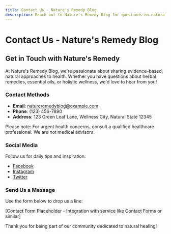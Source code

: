 ```yaml
---
title: Contact Us - Nature's Remedy Blog
description: Reach out to Nature's Remedy Blog for questions on natural medicine, wellness tips, collaborations, or feedback on holistic healing solutions.
---
```


# Contact Us - Nature's Remedy Blog

<div class="container mx-auto px-4 py-8">

## Get in Touch with Nature's Remedy

At Nature's Remedy Blog, we're passionate about sharing evidence-based, natural approaches to health. Whether you have questions about herbal remedies, essential oils, or holistic wellness, we'd love to hear from you!

### Contact Methods

- **Email**: natureremedyblog@example.com
- **Phone**: (123) 456-7890
- **Address**: 123 Green Leaf Lane, Wellness City, Natural State 12345

Please note: For urgent health concerns, consult a qualified healthcare professional. We are not medical advisors.

### Social Media

Follow us for daily tips and inspiration:

- [Facebook](https://facebook.com/naturesremedy)
- [Instagram](https://instagram.com/naturesremedy)
- [Twitter](https://twitter.com/naturesremedy)

### Send Us a Message

Use the form below to drop us a line:

[Contact Form Placeholder - Integration with service like Contact Forms or similar]

Thank you for being part of our community dedicated to natural healing!

</div>

